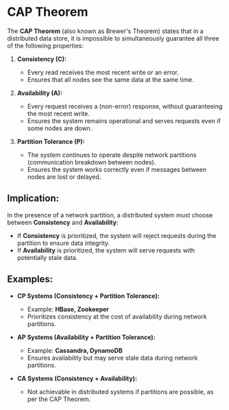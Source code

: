 # CAP Theorem

The **CAP Theorem** (also known as Brewer's Theorem) states that in a distributed data store, it is impossible to simultaneously guarantee all three of the following properties:

1. **Consistency (C):**

   - Every read receives the most recent write or an error.
   - Ensures that all nodes see the same data at the same time.

2. **Availability (A):**

   - Every request receives a (non-error) response, without guaranteeing the most recent write.
   - Ensures the system remains operational and serves requests even if some nodes are down.

3. **Partition Tolerance (P):**
   - The system continues to operate despite network partitions (communication breakdown between nodes).
   - Ensures the system works correctly even if messages between nodes are lost or delayed.

## Implication:

In the presence of a network partition, a distributed system must choose between **Consistency** and **Availability**:

- If **Consistency** is prioritized, the system will reject requests during the partition to ensure data integrity.
- If **Availability** is prioritized, the system will serve requests with potentially stale data.

## Examples:

- **CP Systems (Consistency + Partition Tolerance):**

  - Example: **HBase, Zookeeper**
  - Prioritizes consistency at the cost of availability during network partitions.

- **AP Systems (Availability + Partition Tolerance):**

  - Example: **Cassandra, DynamoDB**
  - Ensures availability but may serve stale data during network partitions.

- **CA Systems (Consistency + Availability):**
  - Not achievable in distributed systems if partitions are possible, as per the CAP Theorem.
